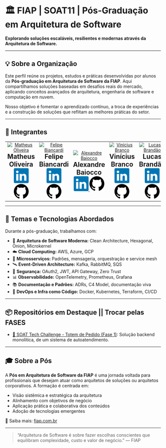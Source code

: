 # 🏛️ FIAP | SOAT11 | Pós-Graduação em Arquitetura de Software

**Explorando soluções escaláveis, resilientes e modernas através da Arquitetura de Software.**

---

## 💡 Sobre a Organização

Este perfil reúne os projetos, estudos e práticas desenvolvidas por alunos da **Pós-graduação em Arquitetura de Software da FIAP**. Aqui compartilhamos soluções baseadas em desafios reais do mercado, aplicando conceitos avançados de arquitetura, engenharia de software e computação em nuvem.

Nosso objetivo é fomentar o aprendizado contínuo, a troca de experiências e a construção de soluções que reflitam as melhores práticas do setor.

---

## 👥 Integrantes
<table>
    <tbody>
        <tr>
            <td align="center">
                <a href="https://www.linkedin.com/in/matheus-o-f-ribeiro" 
                    target="_blank" title="Linkedin Matheus">
                    <img src="https://avatars.githubusercontent.com/u/12617396?v=4" width="100px;"
                        alt="Matheus Oliveira" />
                </a>
                <br />
                <span style="font-weight: bold; font-size: 1.3rem">Matheus Oliveira</span>
                <br />
                <a href="https://www.linkedin.com/in/matheus-o-f-ribeiro" 
                target="_blank" title="Linkedin Matheus">
                    <img src="https://raw.githubusercontent.com/CLorant/readme-social-icons/main/medium/filled/linkedin.svg"
                        alt="Linkedin Matheus" />
                </a>
                <a href="https://github.com/matheusvp2" target="_blank" title="Github Matheus">
                    <img src="https://raw.githubusercontent.com/CLorant/readme-social-icons/main/medium/filled/github.svg"
                        alt="Github Matheus" />
                </a>
            </td>
            <td align="center">
                <a href="https://www.linkedin.com/in/felipe-b-b03ab611a/" 
                    target="_blank" title="Linkedin Felipe Biancardi">
                    <img src="https://avatars.githubusercontent.com/u/35345773?v=4" width="100px;"
                        alt="Felipe Biancardi" />
                </a>
                <br />
                <span style="font-weight: bold; font-size: 1.3rem">Felipe Biancardi</span>
                <br />
                <a href="https://www.linkedin.com/in/felipe-b-b03ab611a/" 
                target="_blank" title="Linkedin Felipe Biancardi">
                    <img src="https://raw.githubusercontent.com/CLorant/readme-social-icons/main/medium/filled/linkedin.svg" alt="Linkedin Felipe Biancardi" />
                </a>
                <a href="https://github.com/FelipeBiancardi" target="_blank" title="Github Felipe Biancardi">
                    <img src="https://raw.githubusercontent.com/CLorant/readme-social-icons/main/medium/filled/github.svg" alt="Github Felipe Biancardi" />
                </a>
            </td>
            <td align="center">
                <a href="https://www.linkedin.com/in/alexandre-baiocco-432b261aa/" 
                    target="_blank" title="Linkedin Alexandre Baiocco">
                    <img src="https://avatars.githubusercontent.com/u/153855387?v=4" width="100px;"
                        alt="Alexandre Baiocco" />
                </a>
                <br />
                <span style="font-weight: bold; font-size: 1.3rem">Alexandre Baiocco</span>
                <br />
                <a href="https://www.linkedin.com/in/alexandre-baiocco-432b261aa/" 
                target="_blank" title="Linkedin Alexandre Baiocco">
                    <img src="https://raw.githubusercontent.com/CLorant/readme-social-icons/main/medium/filled/linkedin.svg"
                        alt="Linkedin Alexandre Baiocco" />
                </a>
                <a href="https://github.com/Baiokis" target="_blank" title="Github Alexandre Baiocco">
                    <img src="https://raw.githubusercontent.com/CLorant/readme-social-icons/main/medium/filled/github.svg"
                        alt="Github Alexandre Baiocco" />
                </a>
            </td>
            <td align="center">
                <a href="https://www.linkedin.com/in/viniciussbranco/" 
                    target="_blank" title="Linkedin Vinícius Branco">
                    <img src="https://media.licdn.com/dms/image/v2/D4D03AQFhGVbdTiTqYg/profile-displayphoto-shrink_800_800/profile-displayphoto-shrink_800_800/0/1725627748725?e=1749686400&v=beta&t=StpOII5sr4nNGIiPTw22xyT7pPkDfPQi3nSelyFLsf8" width="100px;"
                        alt="Vinícius Branco" />
                </a>
                <br />
                <span style="font-weight: bold; font-size: 1.3rem">Vinícius Branco</span>
                <br />
                <a href="https://www.linkedin.com/in/viniciussbranco/" 
                target="_blank" title="Linkedin Vinícius Branco">
                    <img src="https://raw.githubusercontent.com/CLorant/readme-social-icons/main/medium/filled/linkedin.svg"
                        alt="Linkedin Vinícius Branco" />
                </a>
                <a href="https://github.com/vinibrancodev" target="_blank" title="Github Vinícius Branco">
                    <img src="https://raw.githubusercontent.com/CLorant/readme-social-icons/main/medium/filled/github.svg"
                        alt="Github Vinícius Branco" />
                </a>
            </td>
            <td align="center">
                <a href="https://www.linkedin.com/in/lucasabrand%C3%A3o/" 
                    target="_blank" title="Linkedin Lucas Brandão">
                    <img src="https://media.licdn.com/dms/image/v2/D4D03AQGTd8MMcjcUFQ/profile-displayphoto-shrink_800_800/profile-displayphoto-shrink_800_800/0/1719447869889?e=1749686400&v=beta&t=dKoQkDZk-zw6iTBYBhHX2jRwgekFDfEJH6YN5e8NzEI" width="100px;"
                        alt="Lucas Brandão" />
                </a>
                <br />
                <span style="font-weight: bold; font-size: 1.3rem">Lucas Brandão</span>
                <br />
                <a href="https://www.linkedin.com/in/lucasabrand%C3%A3o/" 
                target="_blank" title="Linkedin Lucas Brandão">
                    <img src="https://raw.githubusercontent.com/CLorant/readme-social-icons/main/medium/filled/linkedin.svg"
                        alt="Linkedin Lucas Brandão" />
                </a>
                <a href="https://github.com/vinibrancodev" target="_blank" title="Github Lucas Brandão">
                    <img src="https://raw.githubusercontent.com/CLorant/readme-social-icons/main/medium/filled/github.svg"
                        alt="Github Lucas Brandão" />
                </a>
            </td>
        </tr>
    </tbody>
</table>

---

## 🧭 Temas e Tecnologias Abordados

Durante a pós-graduação, trabalhamos com:

- 🧱 **Arquitetura de Software Moderna:** Clean Architecture, Hexagonal, Onion, Microkernel  
- ☁️ **Cloud Computing:** AWS, Azure, GCP  
- 🧩 **Microsserviços:** Padrões, mensageria, orquestração e service mesh  
- 🛰️ **Event-Driven Architecture:** Kafka, RabbitMQ, SQS  
- 🔐 **Segurança:** OAuth2, JWT, API Gateway, Zero Trust  
- 📊 **Observabilidade:** OpenTelemetry, Prometheus, Grafana  
- 📚 **Documentação e Padrões:** ADRs, C4 Model, documentação viva  
- 🔧 **DevOps e Infra como Código:** Docker, Kubernetes, Terraform, CI/CD  

---

## 📦 Repositórios em Destaque || Trocar pelas FASES

- [🍔 SOAT Tech Challenge - Totem de Pedido (Fase 1)](https://github.com/FIAP-11SOAT/totem-de-pedidos): Solução backend monolitica, de um sistema de autoatendimento.

---

## 🎓 Sobre a Pós

A **Pós em Arquitetura de Software da FIAP** é uma jornada voltada para profissionais que desejam atuar como arquitetos de soluções ou arquitetos corporativos. A formação é centrada em:

- Visão sistêmica e estratégica da arquitetura
- Alinhamento com objetivos de negócio
- Aplicação prática e colaborativa dos conteúdos
- Adoção de tecnologias emergentes

📘 Saiba mais: [fiap.com.br](https://www.fiap.com.br)

---

> “Arquitetura de Software é sobre fazer escolhas conscientes que equilibram complexidade, custo e valor de negócio.” — FIAP

